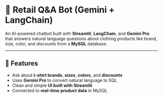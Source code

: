 # 👕 Retail Q&A Bot (Gemini + LangChain)

An AI-powered chatbot built with **Streamlit**, **LangChain**, and **Gemini Pro** that answers natural language questions about clothing products like brand, size, color, and discounts from a **MySQL** database.

---

## 🔧 Features

- Ask about **t-shirt brands**, **sizes**, **colors**, and **discounts**
- Uses **Gemini Pro** to convert natural language to SQL
- Clean and simple **UI built with Streamlit**
- Connected to **real-time product data** in MySQL
